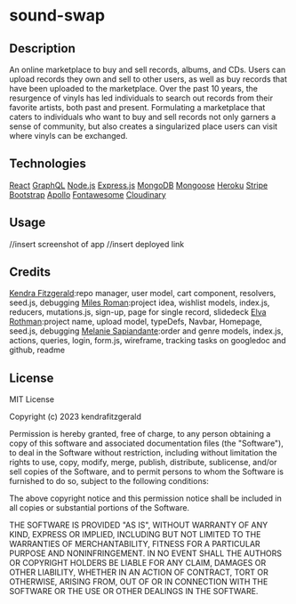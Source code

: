 # sound-swap
## Description
An online marketplace to buy and sell records, albums, and CDs. Users can upload records they own and sell to other users, as well as buy records that have been uploaded to the marketplace. Over the past 10 years, the resurgence of vinyls  has led individuals to search out records from their favorite artists, both past and present. Formulating a marketplace that caters to individuals who want to buy and sell records not only garners a sense of community, but also creates  a singularized place users can visit where vinyls can be exchanged.  

## Technologies 
[React](https://legacy.reactjs.org/docs/getting-started.html)
[GraphQL](https://www.howtographql.com/basics/1-graphql-is-the-better-rest/)
[Node.js](https://coding-boot-camp.github.io/full-stack/nodejs/how-to-install-nodejs)
[Express.js](https://expressjs.com/)
[MongoDB](https://www.mongodb.com/)
[Mongoose](https://www.npmjs.com/package/mongoose)
[Heroku](https://www.heroku.com/what)
[Stripe](https://stripe.com/)
[Bootstrap](https://getbootstrap.com/)
[Apollo](https://www.apollographql.com/docs/apollo-server/v3/)
[Fontawesome](https://fontawesome.com/)
[Cloudinary](https://cloudinary.com/)

## Usage
//insert screenshot of app 
//insert deployed link 


## Credits
[Kendra Fitzgerald](https://github.com/kendrafitzgerald):repo manager, user model, cart component, resolvers, seed.js, debugging
[Miles Roman](https://github.com/Myroman81):project idea, wishlist models, index.js, reducers, mutations.js, sign-up, page for single record, slidedeck
[Elva Rothman](https://github.com/erothman1):project name, upload model, typeDefs, Navbar, Homepage, seed.js, debugging 
[Melanie Sapiandante](https://github.com/msapiandante):order and genre models, index.js, actions, queries, login, form.js, wireframe, tracking tasks on googledoc and github, readme



## License

MIT License

Copyright (c) 2023 kendrafitzgerald

Permission is hereby granted, free of charge, to any person obtaining a copy
of this software and associated documentation files (the "Software"), to deal
in the Software without restriction, including without limitation the rights
to use, copy, modify, merge, publish, distribute, sublicense, and/or sell
copies of the Software, and to permit persons to whom the Software is
furnished to do so, subject to the following conditions:

The above copyright notice and this permission notice shall be included in all
copies or substantial portions of the Software.

THE SOFTWARE IS PROVIDED "AS IS", WITHOUT WARRANTY OF ANY KIND, EXPRESS OR
IMPLIED, INCLUDING BUT NOT LIMITED TO THE WARRANTIES OF MERCHANTABILITY,
FITNESS FOR A PARTICULAR PURPOSE AND NONINFRINGEMENT. IN NO EVENT SHALL THE
AUTHORS OR COPYRIGHT HOLDERS BE LIABLE FOR ANY CLAIM, DAMAGES OR OTHER
LIABILITY, WHETHER IN AN ACTION OF CONTRACT, TORT OR OTHERWISE, ARISING FROM,
OUT OF OR IN CONNECTION WITH THE SOFTWARE OR THE USE OR OTHER DEALINGS IN THE
SOFTWARE.



